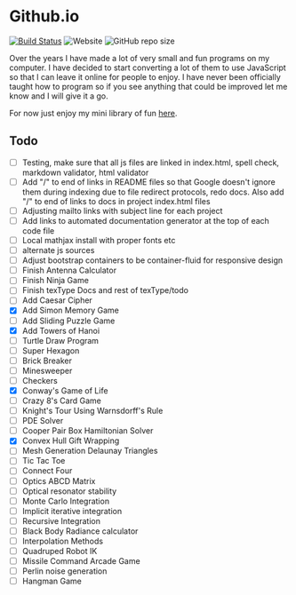 # Github.io

[![Build Status](https://travis-ci.com/omareq/omareq.github.io.svg?branch=master)](https://travis-ci.com/omareq/omareq.github.io)
![Website](https://img.shields.io/website?url=https%3A%2F%2Fomareq.github.io)
![GitHub repo size](https://img.shields.io/github/repo-size/omareq/omareq.github.io)

Over the years I have made a lot of very small and fun programs on my computer.  I have decided to start converting a lot of them to use JavaScript so that I can leave it online for people to enjoy.  I have never been officially taught how to program so if you see anything that could be improved let me know and I will give it a go.

For now just enjoy my mini library of fun [here](https://omareq.github.io/).

## Todo

- [ ]   Testing, make sure that all js files are linked in index.html, spell check, markdown validator, html validator
- [ ]   Add "/" to end of links in README files so that Google doesn't ignore them during indexing due to file redirect protocols, redo docs.  Also add "/" to end of links to docs in project index.html files
- [ ]   Adjusting mailto links with subject line for each project
- [ ]   Add links to automated documentation generator at the top of each code file
- [ ]   Local mathjax install with proper fonts etc
- [ ]   alternate js sources
- [ ]   Adjust bootstrap containers to be container-fluid for responsive design
- [ ]	Finish Antenna Calculator
- [ ]	Finish Ninja Game
- [ ]   Finish texType Docs and rest of texType/todo
- [ ]   Add Caesar Cipher
- [x]   Add Simon Memory Game
- [ ]	Add Sliding Puzzle Game
- [x]	Add Towers of Hanoi
- [ ]	Turtle Draw Program
- [ ]	Super Hexagon
- [ ]	Brick Breaker
- [ ]	Minesweeper
- [ ]	Checkers
- [x]	Conway's Game of Life
- [ ]	Crazy 8's Card Game
- [ ]	Knight's Tour Using Warnsdorff's Rule
- [ ]	PDE Solver
- [ ]	Cooper Pair Box Hamiltonian Solver
- [x]	Convex Hull Gift Wrapping
- [ ]	Mesh Generation Delaunay Triangles
- [ ]	Tic Tac Toe
- [ ]	Connect Four
- [ ]   Optics ABCD Matrix
- [ ]   Optical resonator stability
- [ ]   Monte Carlo Integration
- [ ]   Implicit iterative integration
- [ ]   Recursive Integration
- [ ]   Black Body Radiance calculator
- [ ]   Interpolation Methods
- [ ]   Quadruped Robot IK
- [ ]   Missile Command Arcade Game
- [ ]   Perlin noise generation
- [ ]   Hangman Game
